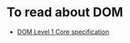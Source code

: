 # To read about DOM

- [DOM Level 1 Core specification](https://www.w3.org/TR/REC-DOM-Level-1/level-one-core.html)
